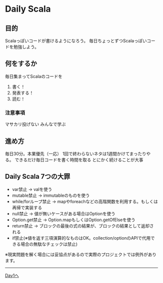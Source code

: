 # Daily Scala

## 目的

Scalaっぽいコードが書けるようになろう。
毎日ちょっとずつScalaっぽいコードを勉強しよう。

## 何をするか

毎日集まってScalaのコードを

1. 書く！
2. 発表する！
3. 読む！

### 注意事項

マサカリ投げない
みんなで学ぶ

## 進め方

毎日30分。本業優先（一応）
1回で終わらないネタは1週間かけてまったりやる。
できるだけ毎日コードを書く時間を取る
とにかく続けることが大事

## Daily Scala 7つの大罪

- var禁止 -> valを使う
- mutable禁止 -> immutableのものを使う
- while/forループ禁止 -> mapやforeachなどの高階関数を利用する。もしくは再帰で実装する
- null禁止 -> 値が無いケースがある場合はOptionを使う
- Option.get禁止 ->  Option.mapもしくはOption.getOfElseを使う
- return禁止 -> ブロックの最後の式の結果が、ブロックの結果として返却される
- if禁止(※値を返す三項演算的なものはOK。collection/optionのAPIで代用できる場合の無駄なチェックは禁止)

※現実問題を解く場合には妥協点があるので実際のプロジェクトでは例外があります。


----
[Day1へ](doc/day_01.md)
